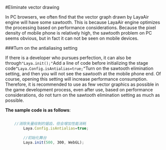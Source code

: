 #Eliminate vector drawing



In PC browsers, we often find that the vector graph drawn by LayaAir engine will have some sawtooth. This is because LayaAir engine optimizes the processing based on performance considerations. Because the pixel density of mobile phone is relatively high, the sawtooth problem on PC seems obvious, but in fact it can not be seen on mobile devices.



###Turn on the antialiasing setting

If there is a developer who pursues perfection, it can also be through`"Laya.init();"`Add a line of code before initializing the stage code`“Laya.Config.isAntialias=true;”`Turn on the sawtooth elimination setting, and then you will not see the sawtooth at the mobile phone end. Of course, opening this setting will increase performance consumption. Therefore, it is recommended to use as few vector graphics as possible in the game development process, even after use, based on performance considerations, do not turn on the sawtooth elimination setting as much as possible.

**The sample code is as follows**:


```javascript

    //消除矢量绘制的锯齿，但会增加性能消耗
        Laya.Config.isAntialias=true;
         
        //初始化舞台
        Laya.init(500, 300, WebGL);
```

